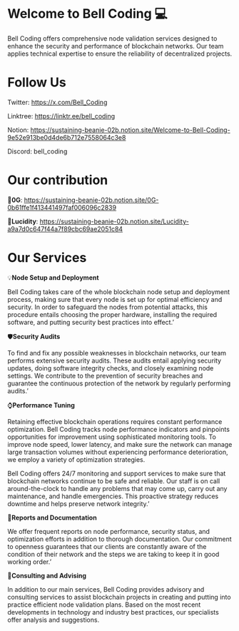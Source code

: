 # Welcome to Bell Coding 💻

Bell Coding offers comprehensive node validation services designed to enhance the security and performance of blockchain networks. Our team applies technical expertise to ensure the reliability of decentralized projects.

# Follow Us

Twitter: https://x.com/Bell_Coding

Linktree: https://linktr.ee/bell_coding

Notion: https://sustaining-beanie-02b.notion.site/Welcome-to-Bell-Coding-9e52e913be0d4de6b712e7558064c3e8

Discord: bell_coding

# Our contribution

💽**0G**: https://sustaining-beanie-02b.notion.site/0G-0b61ffe1f413441497faf006096c2839

💽**Lucidity**: https://sustaining-beanie-02b.notion.site/Lucidity-a9a7d0c647f44a7f89cbc69ae2051c84

# Our Services

💡**Node Setup and Deployment**

Bell Coding takes care of the whole blockchain node setup and deployment process, making sure that every node is set up for optimal efficiency and security. In order to safeguard the nodes from potential attacks, this procedure entails choosing the proper hardware, installing the required software, and putting security best practices into effect.’

🛡**Security Audits**

To find and fix any possible weaknesses in blockchain networks, our team performs extensive security audits. These audits entail applying security updates, doing software integrity checks, and closely examining node settings. We contribute to the prevention of security breaches and guarantee the continuous protection of the network by regularly performing audits.’

⌚️**Performance Tuning**

Retaining effective blockchain operations requires constant performance optimization. Bell Coding tracks node performance indicators and pinpoints opportunities for improvement using sophisticated monitoring tools. To improve node speed, lower latency, and make sure the network can manage large transaction volumes without experiencing performance deterioration, we employ a variety of optimization strategies.

Bell Coding offers 24/7 monitoring and support services to make sure that blockchain networks continue to be safe and reliable. Our staff is on call around-the-clock to handle any problems that may come up, carry out any maintenance, and handle emergencies. This proactive strategy reduces downtime and helps preserve network integrity.’

📃**Reports and Documentation**

We offer frequent reports on node performance, security status, and optimization efforts in addition to thorough documentation. Our commitment to openness guarantees that our clients are constantly aware of the condition of their network and the steps we are taking to keep it in good working order.’

📝**Consulting and Advising**

In addition to our main services, Bell Coding provides advisory and consulting services to assist blockchain projects in creating and putting into practice efficient node validation plans. Based on the most recent developments in technology and industry best practices, our specialists offer analysis and suggestions.
